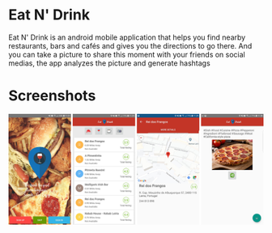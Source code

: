 # Eat N' Drink

Eat N' Drink is an android mobile application that helps you find nearby restaurants, bars and cafés and gives you the directions to go there. And you can take a picture to share this moment with your friends on social medias, the app analyzes the picture and generate hashtags

# Screenshots

![GitHub Logo](/screenshots/screenshots.jpg)

